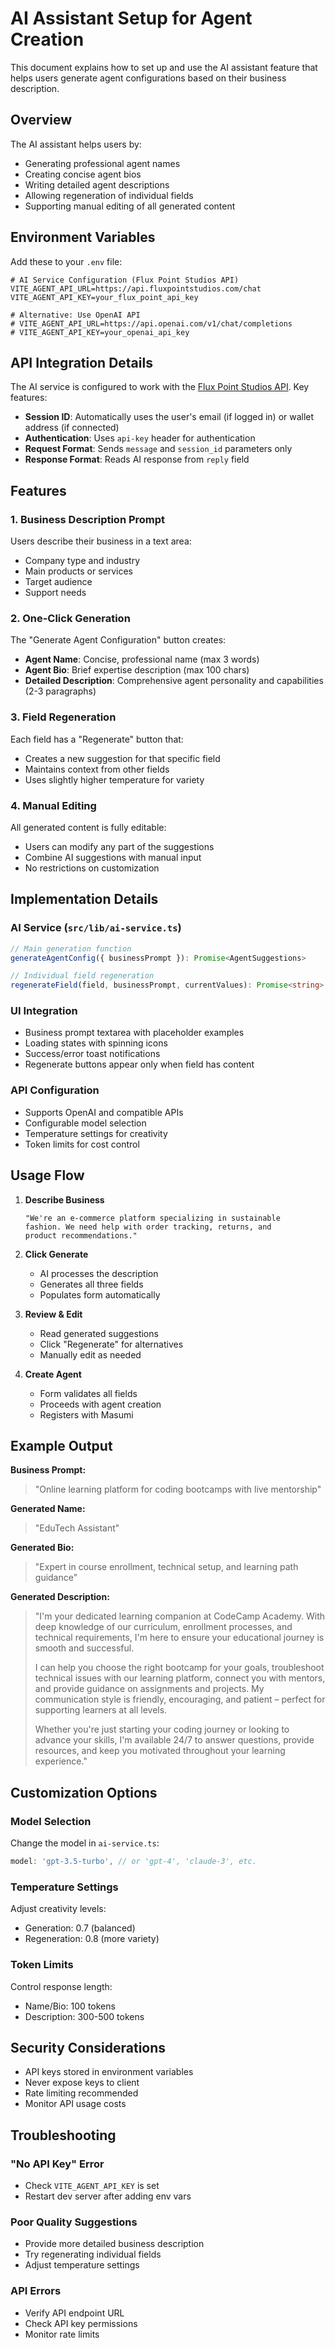 # AI Assistant Setup for Agent Creation

This document explains how to set up and use the AI assistant feature that helps users generate agent configurations based on their business description.

## Overview

The AI assistant helps users by:
- Generating professional agent names
- Creating concise agent bios
- Writing detailed agent descriptions
- Allowing regeneration of individual fields
- Supporting manual editing of all generated content

## Environment Variables

Add these to your `.env` file:

```env
# AI Service Configuration (Flux Point Studios API)
VITE_AGENT_API_URL=https://api.fluxpointstudios.com/chat
VITE_AGENT_API_KEY=your_flux_point_api_key

# Alternative: Use OpenAI API
# VITE_AGENT_API_URL=https://api.openai.com/v1/chat/completions
# VITE_AGENT_API_KEY=your_openai_api_key
```

## API Integration Details

The AI service is configured to work with the [Flux Point Studios API](https://api.fluxpointstudios.com/docs). Key features:

- **Session ID**: Automatically uses the user's email (if logged in) or wallet address (if connected)
- **Authentication**: Uses `api-key` header for authentication
- **Request Format**: Sends `message` and `session_id` parameters only
- **Response Format**: Reads AI response from `reply` field

## Features

### 1. Business Description Prompt
Users describe their business in a text area:
- Company type and industry
- Main products or services
- Target audience
- Support needs

### 2. One-Click Generation
The "Generate Agent Configuration" button creates:
- **Agent Name**: Concise, professional name (max 3 words)
- **Agent Bio**: Brief expertise description (max 100 chars)
- **Detailed Description**: Comprehensive agent personality and capabilities (2-3 paragraphs)

### 3. Field Regeneration
Each field has a "Regenerate" button that:
- Creates a new suggestion for that specific field
- Maintains context from other fields
- Uses slightly higher temperature for variety

### 4. Manual Editing
All generated content is fully editable:
- Users can modify any part of the suggestions
- Combine AI suggestions with manual input
- No restrictions on customization

## Implementation Details

### AI Service (`src/lib/ai-service.ts`)

```typescript
// Main generation function
generateAgentConfig({ businessPrompt }): Promise<AgentSuggestions>

// Individual field regeneration
regenerateField(field, businessPrompt, currentValues): Promise<string>
```

### UI Integration
- Business prompt textarea with placeholder examples
- Loading states with spinning icons
- Success/error toast notifications
- Regenerate buttons appear only when field has content

### API Configuration
- Supports OpenAI and compatible APIs
- Configurable model selection
- Temperature settings for creativity
- Token limits for cost control

## Usage Flow

1. **Describe Business**
   ```
   "We're an e-commerce platform specializing in sustainable 
   fashion. We need help with order tracking, returns, and 
   product recommendations."
   ```

2. **Click Generate**
   - AI processes the description
   - Generates all three fields
   - Populates form automatically

3. **Review & Edit**
   - Read generated suggestions
   - Click "Regenerate" for alternatives
   - Manually edit as needed

4. **Create Agent**
   - Form validates all fields
   - Proceeds with agent creation
   - Registers with Masumi

## Example Output

**Business Prompt:**
> "Online learning platform for coding bootcamps with live mentorship"

**Generated Name:**
> "EduTech Assistant"

**Generated Bio:**
> "Expert in course enrollment, technical setup, and learning path guidance"

**Generated Description:**
> "I'm your dedicated learning companion at CodeCamp Academy. With deep knowledge of our curriculum, enrollment processes, and technical requirements, I'm here to ensure your educational journey is smooth and successful.
> 
> I can help you choose the right bootcamp for your goals, troubleshoot technical issues with our learning platform, connect you with mentors, and provide guidance on assignments and projects. My communication style is friendly, encouraging, and patient – perfect for supporting learners at all levels.
> 
> Whether you're just starting your coding journey or looking to advance your skills, I'm available 24/7 to answer questions, provide resources, and keep you motivated throughout your learning experience."

## Customization Options

### Model Selection
Change the model in `ai-service.ts`:
```typescript
model: 'gpt-3.5-turbo', // or 'gpt-4', 'claude-3', etc.
```

### Temperature Settings
Adjust creativity levels:
- Generation: 0.7 (balanced)
- Regeneration: 0.8 (more variety)

### Token Limits
Control response length:
- Name/Bio: 100 tokens
- Description: 300-500 tokens

## Security Considerations

- API keys stored in environment variables
- Never expose keys to client
- Rate limiting recommended
- Monitor API usage costs

## Troubleshooting

### "No API Key" Error
- Check `VITE_AGENT_API_KEY` is set
- Restart dev server after adding env vars

### Poor Quality Suggestions
- Provide more detailed business description
- Try regenerating individual fields
- Adjust temperature settings

### API Errors
- Verify API endpoint URL
- Check API key permissions
- Monitor rate limits 
